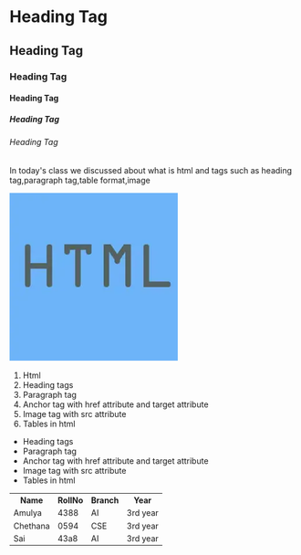 <!DOCTYPE html>
<html lang="en">
<head>
    <title>Webpage</title>
</head>
<body>
<h1>Heading Tag</h1>
<h2>Heading Tag</h2>
<h3>Heading Tag</h3>
<h4>Heading Tag</h4>
<h5>Heading Tag</h5>
<h6>Heading Tag</h6>
<p>In today's class we discussed about  what is html and tags such as
    heading tag,paragraph tag,table format,image</p>
<a href="page.html" target="_blank"><img src="img.png" ></a>
<ol>
<li>Html</li>
<li>Heading tags</li>
<li>Paragraph tag</li>
<li>Anchor tag with href attribute and target attribute</li>
<li>Image tag with src attribute</li>
<li>Tables in html</li>
</ol>
<ul>
<li>Heading tags</li>
<li>Paragraph tag</li>
<li>Anchor tag with href attribute and target attribute</li>
<li>Image tag with src attribute</li>
<li>Tables in html</li>
</ul>
<table>
    <th>Name</th>
    <th>RollNo</th>
    <th>Branch</th>
    <th>Year</th>
    <tr>
        <td>Amulya</td>
        <td>4388</td>
        <td>AI</td>
        <td>3rd year</td>
    </tr>
    <tr>
        <td>Chethana</td>
        <td>0594</td>
        <td>CSE</td>
        <td>3rd year</td>
    </tr>
    <tr>
        <td>Sai</td>
        <td>43a8</td>
        <td>AI</td>
        <td>3rd year</td>
    </tr>
</table>
</body>
</html>

